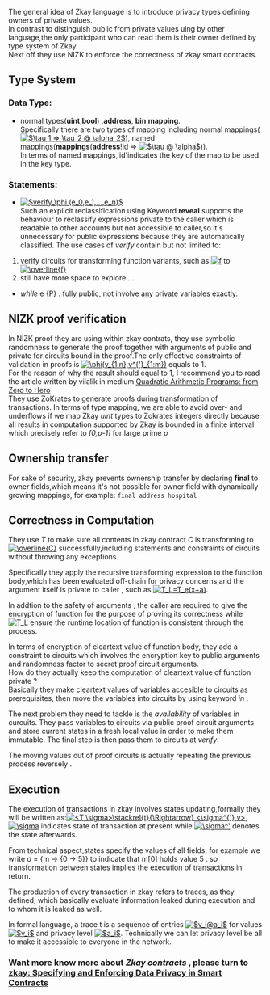 The general idea of Zkay language is to introduce privacy types defining owners of private values.<br>
In contrast to distinguish public from private values uing by other language,the only participant who can read them is their owner defined by type system of Zkay.<br>
Next off they use NIZK to enforce the correctness of zkay smart contracts.
## Type System
### Data Type:
* normal types(**uint**,**bool**) ,**address**, **bin**,**mapping**.<br>
Specifically there are two types of mapping including normal mappings(<a href="https://www.codecogs.com/eqnedit.php?latex=$\tau_1&space;=>&space;\tau_2&space;@&space;\alpha_2$" target="_blank"><img src="https://latex.codecogs.com/gif.latex?$\tau_1&space;=>&space;\tau_2&space;@&space;\alpha_2$" title="$\tau_1 => \tau_2 @ \alpha_2$" /></a>),
named mappings(**mappings**(**address**!id => <a href="https://www.codecogs.com/eqnedit.php?latex=$\tau&space;@&space;\alpha$" target="_blank"><img src="https://latex.codecogs.com/gif.latex?$\tau&space;@&space;\alpha$" title="$\tau @ \alpha$" /></a>)).
<br>In terms of named mappings,'id'indicates the key of the map to be used in the key type.
### Statements: 
* <a href="https://www.codecogs.com/eqnedit.php?latex=$verify_\phi&space;(e_0,e_1,...,e_n)$" target="_blank"><img src="https://latex.codecogs.com/gif.latex?$verify_\phi&space;(e_0,e_1,...,e_n)$" title="$verify_\phi (e_0,e_1,...,e_n)$" /></a><br>
Such an explicit reclassification using Keyword **reveal** supports the behaviour to  reclassify expressions private to the caller which is readable to other accounts but not accessible to caller,so it's unnecessary for public expressions because they are automatically classified.
The use cases of *verify* contain but not limited to:<br>
1. verify circuits for transforming function variants, such as <a href="https://www.codecogs.com/eqnedit.php?latex=f" target="_blank"><img src="https://latex.codecogs.com/gif.latex?f" title="f" /></a> to <a href="https://www.codecogs.com/eqnedit.php?latex=\overline{f}" target="_blank"><img src="https://latex.codecogs.com/gif.latex?\overline{f}" title="\overline{f}" /></a>
2. still have more space to explore ...
* *while* e {P} : fully public, not involve any private variables exactly.


## NIZK proof verification
In NIZK proof they are using within zkay contrats, they use symbolic randomness to generate the proof together with arguments of public and private 
for circuits bound in the proof.The only effective constraints of validation in proofs is <a href="https://www.codecogs.com/eqnedit.php?latex=\phi(v_{1:n},v^{'}_{1:m})" target="_blank"><img src="https://latex.codecogs.com/gif.latex?\phi(v_{1:n},v^{'}_{1:m})" title="\phi(v_{1:n},v^{'}_{1:m})" /></a> equals to 1.<br>
For the reason of why the result should equal to 1,
I recommend you to read the article written by vilalik in medium [Quadratic Arithmetic Programs: from Zero to Hero](https://medium.com/@VitalikButerin/quadratic-arithmetic-programs-from-zero-to-hero-f6d558cea649)
<br>They use ZoKrates to generate  proofs during transformation of transactions. In terms of type mapping, we are able to avoid 
over- and underflows if we map Zkay *uint* types to Zokrates integers directly because all results in computation supported by Zkay is bounded in a finite interval 
which precisely refer to *[0,p-1]* for large prime *p*


## Ownership transfer 
For sake of security, zkay prevents ownership transfer by declaring **final** to owner fields,which means it's not possible 
for owner field with dynamically growing mappings, for example: `final address hospital`


## Correctness in Computation 
They use *T* to make sure all contents in zkay contract *C* is transforming to <a href="https://www.codecogs.com/eqnedit.php?latex=\overline{C}" target="_blank"><img src="https://latex.codecogs.com/gif.latex?\overline{C}" title="\overline{C}" /></a>
successfully,including statements and constraints of circuits without throwing any exceptions.<br>

Specifically they apply the recursive transforming expression to the function body,which has been evaluated off-chain for privacy concerns,and the argument itself is private to caller , 
such as <a href="https://www.codecogs.com/eqnedit.php?latex=T_L=T_e(x&plus;a)" target="_blank"><img src="https://latex.codecogs.com/gif.latex?T_L=T_e(x&plus;a)" title="T_L=T_e(x+a)" /></a>.
<br>

In addtion to the safety of arguments , the caller are required 
to give the encryption of function for the purpose of proving its correctness while <a href="https://www.codecogs.com/eqnedit.php?latex=T_L" target="_blank"><img src="https://latex.codecogs.com/gif.latex?T_L" title="T_L" /></a>  ensure the runtime location of function is consistent 
through the process.<br>

In terms of encryption of cleartext value of function body, they add a constraint to circuits which involves the encryption key to public arguments and randomness factor to secret proof circuit arguments.
<br>How do they actually keep the computation of cleartext value of function private ? <br>
Basically they make cleartext values of variables accesible to circuits as prerequisites, then move the variables into circuits
by using keyword *in* .<br>

The next problem they need to tackle is the *availability* of variables in curcuits. They pass variables to circuits via public proof circuit arguments and store current states in a fresh local value
in order to make them immutable. The final step is then pass them to circuits at *verify*. <br>

The moving values out of proof circuits is actually repeating the previous process reversely . 


## Execution 
The execution of transactions in zkay involves states updating,formally they will be written as:<a href="https://www.codecogs.com/eqnedit.php?latex=<T,\sigma>\stackrel{t}{\Rightarrow}&space;<\sigma^{'},v>" target="_blank"><img src="https://latex.codecogs.com/gif.latex?<T,\sigma>\stackrel{t}{\Rightarrow}&space;<\sigma^{'},v>" title="<T,\sigma>\stackrel{t}{\Rightarrow} <\sigma^{'},v>" /></a>,<br>
<a href="https://www.codecogs.com/eqnedit.php?latex=\sigma" target="_blank"><img src="https://latex.codecogs.com/gif.latex?\sigma" title="\sigma" /></a> indicates  state of transaction at present while <a href="https://www.codecogs.com/eqnedit.php?latex=\sigma^'" target="_blank"><img src="https://latex.codecogs.com/gif.latex?\sigma^'" title="\sigma^'" /></a> denotes the state afterwards.<br>

From technical aspect,states specify the values of all fields, for example we write σ = {m → {0 → 5}} to indicate that m[0] holds value 5 .
so transformation between states implies the execution of transactions in return.<br>

The production of every transaction in zkay refers to traces, as they defined, which basically evaluate information leaked during 
execution and to whom it is leaked as well.<br>

In formal language, a trace t is a sequence of entries <a href="https://www.codecogs.com/eqnedit.php?latex=$v_i@a_i$" target="_blank"><img src="https://latex.codecogs.com/gif.latex?$v_i@a_i$" title="$v_i@a_i$" /></a>
for values<a href="https://www.codecogs.com/eqnedit.php?latex=$v_i$" target="_blank"><img src="https://latex.codecogs.com/gif.latex?$v_i$" title="$v_i$" /></a> and privacy level <a href="https://www.codecogs.com/eqnedit.php?latex=$a_i$" target="_blank"><img src="https://latex.codecogs.com/gif.latex?$a_i$" title="$a_i$" /></a>.
Technically we can let privacy level be all to make it accessible to everyone in the network.<br>

### Want more know more about *Zkay contracts* , please turn to [zkay: Specifying and Enforcing Data Privacy in Smart Contracts](https://files.sri.inf.ethz.ch/website/papers/ccs19-zkay.pdf)

















